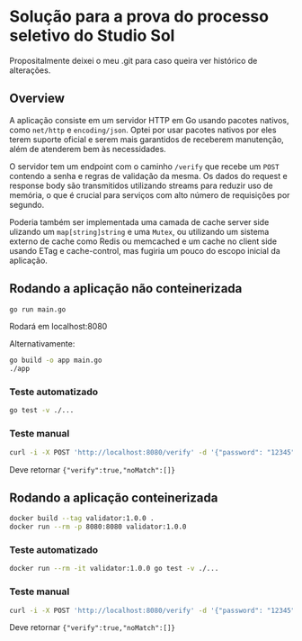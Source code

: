 # Solução para a prova do processo seletivo do Studio Sol

Propositalmente deixei o meu .git para caso queira ver histórico de alterações.

## Overview

A aplicação consiste em um servidor HTTP em Go usando pacotes nativos, como `net/http` e `encoding/json`.
Optei por usar pacotes nativos por eles terem suporte oficial e serem mais garantidos de receberem manutenção, além de atenderem bem às necessidades.

O servidor tem um endpoint com o caminho `/verify` que recebe um `POST` contendo a senha e regras de validação da mesma.
Os dados do request e response body são transmitidos utilizando streams para reduzir uso de memória, o que é crucial para serviços com alto número de requisições por segundo.

Poderia também ser implementada uma camada de cache server side ulizando um `map[string]string` e uma `Mutex`, ou utilizando um sistema externo de cache como Redis ou memcached e um cache no client side usando ETag e cache-control, mas fugiria um pouco do escopo inicial da aplicação.

## Rodando a aplicação não conteinerizada
```sh
go run main.go
```
Rodará em localhost:8080

Alternativamente:
```sh
go build -o app main.go
./app
```

### Teste automatizado
```sh
go test -v ./...
```

### Teste manual
```sh
curl -i -X POST 'http://localhost:8080/verify' -d '{"password": "12345", "rules": [{"rule": "minSize", "value": 4}]}'
```
Deve retornar `{"verify":true,"noMatch":[]}`

## Rodando a aplicação conteinerizada
```sh
docker build --tag validator:1.0.0 .
docker run --rm -p 8080:8080 validator:1.0.0
```

### Teste automatizado
```sh
docker run --rm -it validator:1.0.0 go test -v ./...
```

### Teste manual
```sh
curl -i -X POST 'http://localhost:8080/verify' -d '{"password": "12345", "rules": [{"rule": "minSize", "value": 4}]}'
```
Deve retornar `{"verify":true,"noMatch":[]}`